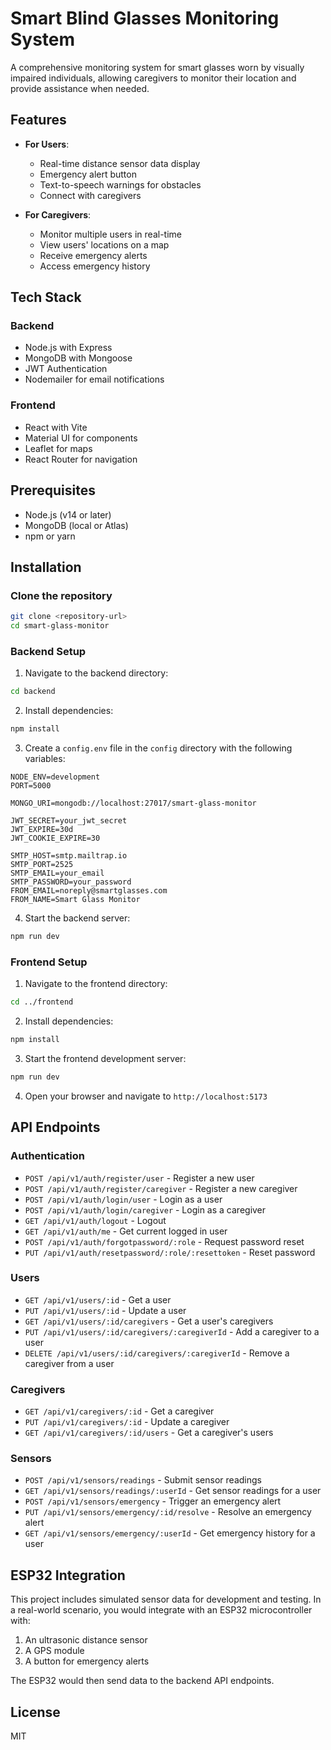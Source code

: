 # Smart Blind Glasses Monitoring System

A comprehensive monitoring system for smart glasses worn by visually impaired individuals, allowing caregivers to monitor their location and provide assistance when needed.

## Features

- **For Users**:
  - Real-time distance sensor data display
  - Emergency alert button
  - Text-to-speech warnings for obstacles
  - Connect with caregivers

- **For Caregivers**:
  - Monitor multiple users in real-time
  - View users' locations on a map
  - Receive emergency alerts
  - Access emergency history

## Tech Stack

### Backend
- Node.js with Express
- MongoDB with Mongoose
- JWT Authentication
- Nodemailer for email notifications

### Frontend
- React with Vite
- Material UI for components
- Leaflet for maps
- React Router for navigation

## Prerequisites

- Node.js (v14 or later)
- MongoDB (local or Atlas)
- npm or yarn

## Installation

### Clone the repository

```bash
git clone <repository-url>
cd smart-glass-monitor
```

### Backend Setup

1. Navigate to the backend directory:
```bash
cd backend
```

2. Install dependencies:
```bash
npm install
```

3. Create a `config.env` file in the `config` directory with the following variables:
```
NODE_ENV=development
PORT=5000

MONGO_URI=mongodb://localhost:27017/smart-glass-monitor

JWT_SECRET=your_jwt_secret
JWT_EXPIRE=30d
JWT_COOKIE_EXPIRE=30

SMTP_HOST=smtp.mailtrap.io
SMTP_PORT=2525
SMTP_EMAIL=your_email
SMTP_PASSWORD=your_password
FROM_EMAIL=noreply@smartglasses.com
FROM_NAME=Smart Glass Monitor
```

4. Start the backend server:
```bash
npm run dev
```

### Frontend Setup

1. Navigate to the frontend directory:
```bash
cd ../frontend
```

2. Install dependencies:
```bash
npm install
```

3. Start the frontend development server:
```bash
npm run dev
```

4. Open your browser and navigate to `http://localhost:5173`

## API Endpoints

### Authentication
- `POST /api/v1/auth/register/user` - Register a new user
- `POST /api/v1/auth/register/caregiver` - Register a new caregiver
- `POST /api/v1/auth/login/user` - Login as a user
- `POST /api/v1/auth/login/caregiver` - Login as a caregiver
- `GET /api/v1/auth/logout` - Logout
- `GET /api/v1/auth/me` - Get current logged in user
- `POST /api/v1/auth/forgotpassword/:role` - Request password reset
- `PUT /api/v1/auth/resetpassword/:role/:resettoken` - Reset password

### Users
- `GET /api/v1/users/:id` - Get a user
- `PUT /api/v1/users/:id` - Update a user
- `GET /api/v1/users/:id/caregivers` - Get a user's caregivers
- `PUT /api/v1/users/:id/caregivers/:caregiverId` - Add a caregiver to a user
- `DELETE /api/v1/users/:id/caregivers/:caregiverId` - Remove a caregiver from a user

### Caregivers
- `GET /api/v1/caregivers/:id` - Get a caregiver
- `PUT /api/v1/caregivers/:id` - Update a caregiver
- `GET /api/v1/caregivers/:id/users` - Get a caregiver's users

### Sensors
- `POST /api/v1/sensors/readings` - Submit sensor readings
- `GET /api/v1/sensors/readings/:userId` - Get sensor readings for a user
- `POST /api/v1/sensors/emergency` - Trigger an emergency alert
- `PUT /api/v1/sensors/emergency/:id/resolve` - Resolve an emergency alert
- `GET /api/v1/sensors/emergency/:userId` - Get emergency history for a user

## ESP32 Integration

This project includes simulated sensor data for development and testing. In a real-world scenario, you would integrate with an ESP32 microcontroller with:

1. An ultrasonic distance sensor
2. A GPS module
3. A button for emergency alerts

The ESP32 would then send data to the backend API endpoints.

## License

MIT 